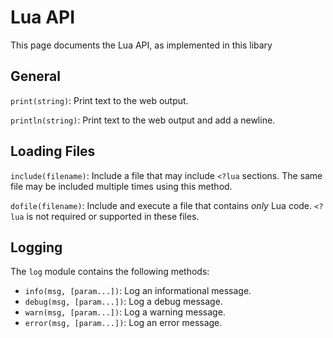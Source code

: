 # Lua API

This page documents the Lua API, as implemented in this libary

## General

`print(string)`: Print text to the web output.

`println(string)`: Print text to the web output and add a newline.


## Loading Files

`include(filename)`: Include a file that may include `<?lua` sections.
The same file may be included multiple times using this method.

`dofile(filename)`: Include and execute a file that contains _only_ Lua
code. `<?lua` is not required or supported in these files.

## Logging

The `log` module contains the following methods:

- `info(msg, [param...])`: Log an informational message.
- `debug(msg, [param...])`: Log a debug message.
- `warn(msg, [param...])`: Log a warning message.
- `error(msg, [param...])`: Log an error message.
